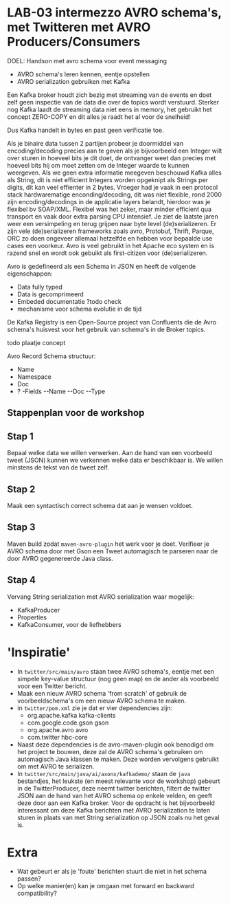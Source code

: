# LAB-03 intermezzo AVRO schema's, met Twitteren met AVRO Producers/Consumers

DOEL: Handson met avro schema voor event messaging
 - AVRO schema's leren kennen, eentje opstellen
 - AVRO serialization gebruiken met Kafka

Een Kafka broker houdt zich bezig met streaming van de events en doet zelf geen inspectie van de data die over de topics wordt verstuurd. Sterker nog Kafka laadt de streaming data niet eens in memory, het gebruikt het concept ZERO-COPY en dit alles je raadt het al voor de snelheid!

Dus Kafka handelt in bytes en past geen verificatie toe.

Als je binaire data tussen 2 partijen probeer je doormiddel van encoding/decoding precies aan te geven als je bijvoorbeeld een Integer wilt over sturen in hoeveel bits je dit doet, de ontvanger weet dan precies met hoeveel bits hij om moet zetten om de Integer waarde te kunnen weergeven.
Als we geen extra informatie meegeven beschouwd Kafka alles als String, dit is niet efficient Integers worden opgeknipt als Strings per digits, dit kan veel effienter in 2 bytes. 
Vroeger had je vaak in een protocol stack hardwarematige enconding/decoding, dit was niet flexible, rond 2000 zijn encoding/decodings in de applicatie layers belandt, hierdoor was je flexibel bv SOAP/XML. Flexibel was het zeker, maar minder efficient qua transport en vaak door extra parsing CPU intensief. Je ziet de laatste jaren weer een versimpeling en terug grijpen naar byte level (de)serializeren. 
Er zijn vele  (de)serializeren frameworks zoals avro, Protobuf, Thrift, Parque, ORC zo doen ongeveer allemaal hetzelfde en hebben voor bepaalde use cases een voorkeur. Avro is veel gebruikt in het Apache eco system en is razend snel en wordt ook gebuikt als first-citizen voor (de)serializeren.

Avro is gedefineerd als een Schema in JSON en heeft de volgende eigenschappen:
- Data fully typed
- Data is gecomprimeerd  
- Embeded documentatie
?todo check
- mechanisme voor schema evolutie in de tijd


De Kafka Registry is een Open-Source project van Confluents die de Avro schema's huisvest voor het gebruik van schema's in de Broker topics.

todo plaatje concept

Avro Record Schema structuur:
- Name
- Namespace
- Doc
- ?
-Fields
--Name
--Doc
--Type



## Stappenplan voor de workshop

## Stap 1

Bepaal welke data we willen verwerken.
Aan de hand van een voorbeeld tweet (JSON) kunnen we verkennen welke data er beschikbaar is. 
We willen minstens de tekst van de tweet zelf.

## Stap 2

Maak een syntactisch correct schema dat aan je wensen voldoet.

## Stap 3

Maven build zodat `maven-avro-plugin` het werk voor je doet. 
Verifieer je AVRO schema door met Gson een Tweet automagisch te parseren naar de door AVRO gegenereerde Java class.

## Stap 4

Vervang String serialization met AVRO serialization waar mogelijk:
- KafkaProducer
- Properties
- KafkaConsumer, voor de liefhebbers

# 'Inspiratie'

- In `twitter/src/main/avro` staan twee AVRO schema's, eentje met een simpele key-value structuur (nog geen map) en de ander als voorbeeld voor een Twitter bericht.
- Maak een nieuw AVRO schema 'from scratch' of gebruik de voorbeeldschema's om een nieuw AVRO schema te maken.
- in `twitter/pom.xml` zie je dat er vier dependencies zijn:
    - org.apache.kafka kafka-clients
    - com.google.code.gson gson
    - org.apache.avro avro
    - com.twitter hbc-core
- Naast deze dependencies is de avro-maven-plugin ook benodigd om het project te bouwen, deze zal de AVRO schema's gebruiken om automagisch Java klassen te maken. Deze worden vervolgens gebruikt om met AVRO te serializen.
- In `twitter/src/main/java/ai/axonx/kafkademo/` staan de `java` bestandjes, het leukste (en meest relevante voor de workshop) gebeurt in de TwitterProducer, deze neemt twitter berichten, filtert de twitter JSON aan de hand van het AVRO schema op enkele velden, en geeft deze door aan een Kafka broker. Voor de opdracht is het bijvoorbeeld interessant om deze Kafka berichten met AVRO serialization te laten sturen in plaats van met String serialization op JSON zoals nu het geval is.


# Extra

- Wat gebeurt er als je 'foute' berichten stuurt die niet in het schema passen?
- Op welke manier(en) kan je omgaan met forward en backward compatibility?

